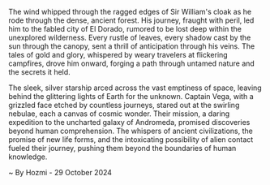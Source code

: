 
The wind whipped through the ragged edges of Sir William's cloak as he rode through the dense, ancient forest. His journey, fraught with peril, led him to the fabled city of El Dorado, rumored to be lost deep within the unexplored wilderness. Every rustle of leaves, every shadow cast by the sun through the canopy, sent a thrill of anticipation through his veins. The tales of gold and glory, whispered by weary travelers at flickering campfires, drove him onward, forging a path through untamed nature and the secrets it held. 

The sleek, silver starship arced across the vast emptiness of space, leaving behind the glittering lights of Earth for the unknown. Captain Vega, with a grizzled face etched by countless journeys, stared out at the swirling nebulae, each a canvas of cosmic wonder. Their mission, a daring expedition to the uncharted galaxy of Andromeda, promised discoveries beyond human comprehension. The whispers of ancient civilizations, the promise of new life forms, and the intoxicating possibility of alien contact fueled their journey, pushing them beyond the boundaries of human knowledge.

~ By Hozmi - 29 October 2024
